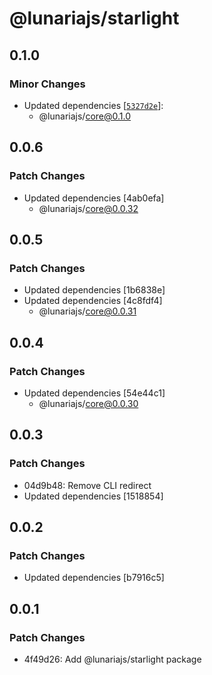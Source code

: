 # @lunariajs/starlight

## 0.1.0

### Minor Changes

- Updated dependencies [[`5327d2e`](https://github.com/yanthomasdev/lunaria/commit/5327d2e486885e7cd6cb280d0b71e4e37b62239a)]:
  - @lunariajs/core@0.1.0

## 0.0.6

### Patch Changes

- Updated dependencies [4ab0efa]
  - @lunariajs/core@0.0.32

## 0.0.5

### Patch Changes

- Updated dependencies [1b6838e]
- Updated dependencies [4c8fdf4]
  - @lunariajs/core@0.0.31

## 0.0.4

### Patch Changes

- Updated dependencies [54e44c1]
  - @lunariajs/core@0.0.30

## 0.0.3

### Patch Changes

- 04d9b48: Remove CLI redirect
- Updated dependencies [1518854]

## 0.0.2

### Patch Changes

- Updated dependencies [b7916c5]

## 0.0.1

### Patch Changes

- 4f49d26: Add @lunariajs/starlight package
